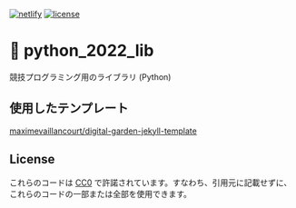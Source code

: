 [![netlify](https://img.shields.io/badge/netlify-python--2022--lib-3bb)](python-2022-lib.netlify.app/)
[![license](https://img.shields.io/badge/license-CC0--1.0-blue)](https://github.com/moyomogi/python_2022_lib/blob/master/LICENSE)

# 🐍 python_2022_lib

競技プログラミング用のライブラリ (Python)

## 使用したテンプレート
[maximevaillancourt/digital-garden-jekyll-template](https://github.com/maximevaillancourt/digital-garden-jekyll-template)

## License

これらのコードは [CC0](https://creativecommons.org/publicdomain/zero/1.0/deed.ja) で許諾されています。すなわち、引用元に記載せずに、これらのコードの一部または全部を使用できます。
